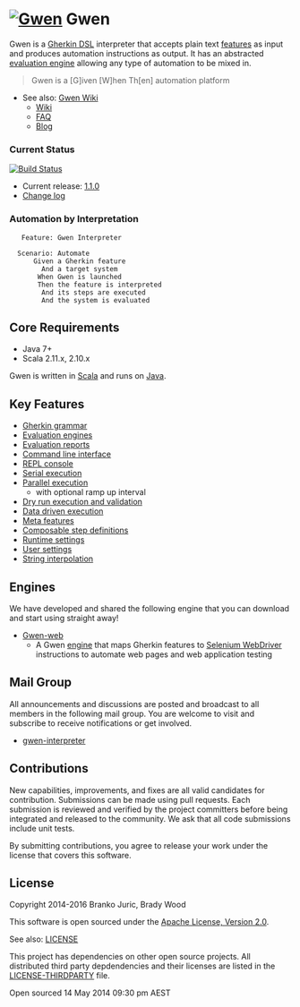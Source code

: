 [![Gwen](https://github.com/gwen-interpreter/gwen/wiki/img/gwen-attractor.png)](https://github.com/gwen-interpreter/gwen/wiki/The-Gwen-Logo)
Gwen
====

Gwen is a [Gherkin DSL](https://github.com/cucumber/cucumber/wiki/Gherkin) 
interpreter that accepts plain text 
[features](https://github.com/cucumber/cucumber/wiki/Feature-Introduction) as input and produces automation instructions as output. It has an abstracted [evaluation engine](https://github.com/gwen-interpreter/gwen/wiki/Evaluation-Engines) allowing any type of automation to be mixed in.

> Gwen is a [G]iven [W]hen Th[en] automation platform

- See also: [Gwen Wiki](https://github.com/gwen-interpreter/gwen/wiki)
  - [Wiki](https://github.com/gwen-interpreter/gwen/wiki) 
  - [FAQ](https://github.com/gwen-interpreter/gwen/wiki/FAQ)
  - [Blog](https://gweninterpreter.wordpress.com)

### Current Status

[![Build Status](https://travis-ci.org/gwen-interpreter/gwen.svg)](https://travis-ci.org/gwen-interpreter/gwen)

- Current release: [1.1.0](https://github.com/gwen-interpreter/gwen/releases/tag/v1.1.0) 
- [Change log](CHANGELOG)

### Automation by Interpretation

```gherkin    
   Feature: Gwen Interpreter
    
  Scenario: Automate
      Given a Gherkin feature
        And a target system
       When Gwen is launched
       Then the feature is interpreted
        And its steps are executed
        And the system is evaluated
```

Core Requirements
-----------------

- Java 7+
- Scala 2.11.x, 2.10.x
 
Gwen is written in [Scala](http://www.scala-lang.org) and runs on 
[Java](https://www.oracle.com/java).

Key Features
------------

- [Gherkin grammar](https://github.com/gwen-interpreter/gwen/wiki/Supported-Grammar)
- [Evaluation engines](https://github.com/gwen-interpreter/gwen/wiki/Evaluation-Engines)
- [Evaluation reports](https://github.com/gwen-interpreter/gwen/wiki/Evaluation-Reports)
- [Command line interface](https://github.com/gwen-interpreter/gwen/wiki/Command-Line-Interface)
- [REPL console](https://github.com/gwen-interpreter/gwen/wiki/REPL-Console)
- [Serial execution](https://github.com/gwen-interpreter/gwen/wiki/Execution-Modes#serial-execution)
- [Parallel execution](https://github.com/gwen-interpreter/gwen/wiki/Execution-Modes#parallel-execution)
  - with optional ramp up interval
- [Dry run execution and validation](https://github.com/gwen-interpreter/gwen/wiki/Execution-Modes#dry-run-validation)
- [Data driven execution](https://github.com/gwen-interpreter/gwen/wiki/Execution-Modes#data-driven-execution)
- [Meta features](https://github.com/gwen-interpreter/gwen/wiki/Meta-Features)
- [Composable step definitions](https://github.com/gwen-interpreter/gwen/wiki/Meta-Features#composable-step-definitions)
- [Runtime settings](https://github.com/gwen-interpreter/gwen/wiki/Runtime-Settings)
- [User settings](https://github.com/gwen-interpreter/gwen/wiki/User-Settings)
- [String interpolation](https://github.com/gwen-interpreter/gwen/wiki/String-Interpolation)

Engines
-------

We have developed and shared the following engine that you can download and start using straight away!

- [Gwen-web](https://github.com/gwen-interpreter/gwen-web)
  - A Gwen [engine](https://github.com/gwen-interpreter/gwen/wiki/Evaluation-Engines) that 
maps Gherkin features to [Selenium WebDriver](http://www.seleniumhq.org/projects/webdriver) 
instructions to automate web pages and web 
application testing

Mail Group
----------

All announcements and discussions are posted and broadcast to all members in the following mail group. You are welcome to visit and subscribe to receive notifications or get involved.

- [gwen-interpreter](https://groups.google.com/d/forum/gwen-interpreter) 

Contributions
-------------

New capabilities, improvements, and fixes are all valid candidates for contribution. Submissions can be made using pull requests. Each submission 
is reviewed and verified by the project committers before being integrated and released to the community. We ask that all code submissions include unit tests.

By submitting contributions, you agree to release your work under the license that covers this software.

License
-------

Copyright 2014-2016 Branko Juric, Brady Wood

This software is open sourced under the 
[Apache License, Version 2.0](http://www.apache.org/licenses/LICENSE-2.0.txt).

See also: [LICENSE](LICENSE)

This project has dependencies on other open source projects. All distributed third party depdendencies and their licenses are listed in the 
[LICENSE-THIRDPARTY](LICENSE-THIRDPARTY) file.

Open sourced 14 May 2014 09:30 pm AEST

